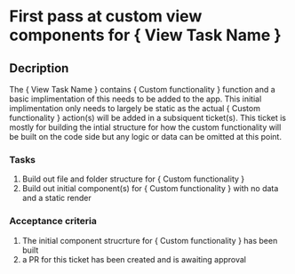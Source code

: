 # First pass at custom view components for { View Task Name }

## Decription

The { View Task Name } contains { Custom functionality } function and a basic implimentation of this needs to be added to the app. This initial implimentation only needs to largely be static as the actual { Custom functionality } action(s) will be added in a subsiquent ticket(s). This ticket is mostly for building the intial structure for how the custom functionality will be built on the code side but any logic or data can be omitted at this point.

### Tasks

1. Build out file and folder structure for { Custom functionality }
2. Build out initial component(s) for { Custom functionality } with no data and a static render
 

### Acceptance criteria

1. The initial component strucrture for { Custom functionality } has been built
2. a PR for this ticket has been created and is awaiting approval
